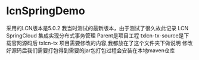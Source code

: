 # lcnSpringDemo
采用的LCN版本是5.0.2 我当时测试的最新版本，由于测试了很久故此记录
LCN SpringCloud 集成实现分布式事务管理 Parent是项目工程
txlcn-tx-source是下载官网源码后 txlcn-tx 项目需要修改的内容,我都放在了这个文件夹下做说明
修改好源码后我们需要打包得到需要的jar包打包过程会安装在本地maven仓库
